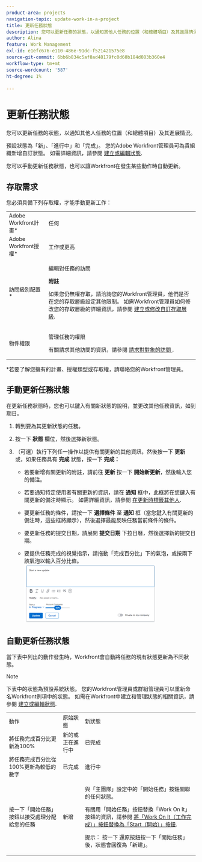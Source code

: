 ```yaml
---
product-area: projects
navigation-topic: update-work-in-a-project
title: 更新任務狀態
description: 您可以更新任務的狀態，以通知其他人任務的位置（和總體項目）及其進展情況。
author: Alina
feature: Work Management
exl-id: e1efc676-e110-486e-91dc-f521421575e8
source-git-commit: 6bb6b834c5af8ad48179fc0d60b184d083b360e4
workflow-type: tm+mt
source-wordcount: '587'
ht-degree: 1%

---
```


# 更新任務狀態

您可以更新任務的狀態，以通知其他人任務的位置（和總體項目）及其進展情況。

預設狀態為「新」、「進行中」和「完成」。 您的Adobe Workfront管理員可為貴組織新增自訂狀態。 如需詳細資訊，請參閱 [建立或編輯狀態](../../../administration-and-setup/customize-workfront/creating-custom-status-and-priority-labels/create-or-edit-a-status.md).

您可以手動更新任務狀態，也可以讓Workfront在發生某些動作時自動更新。

## 存取需求

<!--drafted for P&P:

<table style="table-layout:auto"> 
 <col> 
 <col> 
 <tbody> 
  <tr> 
   <td role="rowheader">Adobe Workfront plan*</td> 
   <td> <p>Any</p> </td> 
  </tr> 
  <tr> 
   <td role="rowheader">Adobe Workfront license*</td> 
   <td> <p>Current license: Standard</p> 
   Or
   <p>Legacy license: Work or higher</p>
   </td> 
  </tr> 
  <tr> 
   <td role="rowheader">Access level configurations*</td> 
   <td> <p>Edit access to Tasks</p> <p><b>NOTE</b>
   
   If you still don't have access, ask your Workfront administrator if they set additional restrictions in your access level. For information on how a Workfront administrator can modify your access level, see <a href="../../../administration-and-setup/add-users/configure-and-grant-access/create-modify-access-levels.md" class="MCXref xref">Create or modify custom access levels</a>.</p> </td> 
  </tr> 
  <tr> 
   <td role="rowheader">Object permissions</td> 
   <td> <p>Manage permissions to the task</p> <p>For information on requesting additional access, see <a href="../../../workfront-basics/grant-and-request-access-to-objects/request-access.md" class="MCXref xref">Request access to objects </a>.</p> </td> 
  </tr> 
 </tbody> 
</table>
-->

您必須具備下列存取權，才能手動更新工作：

<table style="table-layout:auto"> 
 <col> 
 <col> 
 <tbody> 
  <tr> 
   <td role="rowheader">Adobe Workfront計畫*</td> 
   <td> <p>任何</p> </td> 
  </tr> 
  <tr> 
   <td role="rowheader">Adobe Workfront授權*</td> 
   <td> <p>工作或更高</p> </td> 
  </tr> 
  <tr> 
   <td role="rowheader">訪問級別配置*</td> 
   <td> <p>編輯對任務的訪問</p> <p><b>附註</b>

如果您仍無權存取，請洽詢您的Workfront管理員，他們是否在您的存取層級設定其他限制。 如需Workfront管理員如何修改您的存取層級的詳細資訊，請參閱 <a href="../../../administration-and-setup/add-users/configure-and-grant-access/create-modify-access-levels.md" class="MCXref xref">建立或修改自訂存取層級</a>.</p> </td>
</tr> 
  <tr> 
   <td role="rowheader">物件權限</td> 
   <td> <p>管理任務的權限</p> <p>有關請求其他訪問的資訊，請參閱 <a href="../../../workfront-basics/grant-and-request-access-to-objects/request-access.md" class="MCXref xref">請求對對象的訪問 </a>.</p> </td> 
  </tr> 
 </tbody> 
</table>

&#42;若要了解您擁有的計畫、授權類型或存取權，請聯絡您的Workfront管理員。

## 手動更新任務狀態

在更新任務狀態時，您也可以鍵入有關新狀態的說明，並更改其他任務資訊，如到期日。

1. 轉到要為其更新狀態的任務。
1. 按一下 **狀態** 欄位，然後選擇新狀態。
1. （可選）執行下列任一操作以提供有關更新的其他資訊，然後按一下 **更新** 或，如果任務具有 **完成** 狀態，按一下 **完成：**

   * 若要新增有關更新的附註，請前往 **更新** 按一下 **開始新更新**，然後輸入您的備注。

   * 若要通知特定使用者有關更新的資訊，請在 **通知** 框中，此框將在您鍵入有關更新的備注時顯示。 如需詳細資訊，請參閱 [在更新時標籤其他人](../../../workfront-basics/updating-work-items-and-viewing-updates/tag-others-on-updates.md).
   * 要更新任務的條件，請按一下 **選擇條件** 至 **通知** 框（當您鍵入有關更新的備注時，這些框將顯示），然後選擇最能反映任務當前條件的條件。

   * 要更新任務的提交日期，請展開 **提交日期** 下拉日曆，然後選擇新的提交日期。
   * 要提供任務完成的視覺指示，請拖動「完成百分比」下的氣泡，或按兩下該氣泡以輸入百分比值。\
      ![](assets/drag-the-progress-bar-350x155.png)

## 自動更新任務狀態

當下表中列出的動作發生時，Workfront會自動將任務的現有狀態更新為不同狀態。

>[!NOTE]
>
>下表中的狀態為預設系統狀態。 您的Workfront管理員或群組管理員可以重新命名Workfront例項中的狀態。 如需在Workfront中建立和管理狀態的相關資訊，請參閱 [建立或編輯狀態](../../../administration-and-setup/customize-workfront/creating-custom-status-and-priority-labels/create-or-edit-a-status.md).

<table style="table-layout:auto"> 
 <col> 
 <col> 
 <col> 
 <tbody> 
  <tr> 
   <td>動作</td> 
   <td>原始狀態</td> 
   <td>新狀態</td> 
  </tr> 
  <tr> 
   <td>將任務完成百分比更新為100%</td> 
   <td>新的或正在進行中</td> 
   <td>已完成</td> 
  </tr> 
  <tr> 
   <td>將任務完成百分比從100%更新為較低的數字</td> 
   <td>已完成</td> 
   <td>進行中</td> 
  </tr> 
  <tr data-mc-conditions=""> 
   <td><span>按一下「開始任務」按鈕以接受處理分配給您的任務</span> </td> 
   <td><span>新增</span> </td> 
   <td> <p>與「主團隊」設定中的「開始任務」按鈕關聯的任何狀態。</p> <p>有關用「開始任務」按鈕替換「Work On It」按鈕的資訊，請參閱 <span href="../../../people-teams-and-groups/create-and-manage-teams/work-on-it-button-to-start-button.md"><a href="../../../people-teams-and-groups/create-and-manage-teams/work-on-it-button-to-start-button.md" class="MCXref xref">將「Work On It（工作完成）」按鈕替換為「Start（開始）」按鈕</a></span>.</p> <p>提示： <span>按一下</span> <span data-mc-conditions="QuicksilverOrClassic.Quicksilver">還原按鈕</span>按一下「開始任務」後，狀態會回復為「新建」。 </p> </td> 
  </tr> 
 </tbody> 
</table>
